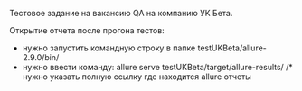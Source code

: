 Тестовое задание на вакансию QA на компанию УК Бета.

Открытие отчета после прогона тестов:
- нужно запустить командную строку в папке testUKBeta/allure-2.9.0/bin/
- нужно ввести команду: allure serve testUKBeta/target/allure-results/    /* нужно указать полную ссылку где находится allure отчеты
